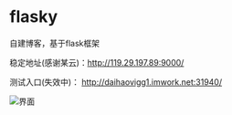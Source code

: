 # flasky

自建博客，基于flask框架

稳定地址(感谢某云)：http://119.29.197.89:9000/

测试入口(失效中)： http://daihaovigg1.imwork.net:31940/

![界面](http://i13.tietuku.cn/101f74a9a1f3aa10.png)
